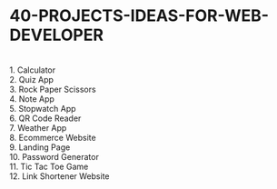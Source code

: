 # 40-PROJECTS-IDEAS-FOR-WEB-DEVELOPER

<br> 1. Calculator
<br> 2. Quiz App
<br> 3. Rock Paper Scissors
<br> 4. Note App
<br> 5. Stopwatch App
<br> 6. QR Code Reader
<br> 7. Weather App
<br> 8. Ecommerce Website
<br> 9. Landing Page
<br> 10. Password Generator
<br> 11. Tic Tac Toe Game
<br> 12. Link Shortener Website
